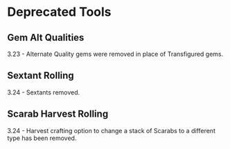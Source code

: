 # Deprecated Tools

## Gem Alt Qualities

3.23 - Alternate Quality gems were removed in place of Transfigured gems.

## Sextant Rolling

3.24 - Sextants removed.

## Scarab Harvest Rolling

3.24 - Harvest crafting option to change a stack of Scarabs to a different type has been removed.
